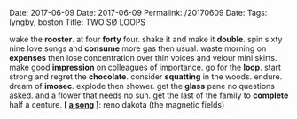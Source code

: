 Date: 2017-06-09
Date: 2017-06-09
Permalink: /20170609
Date: 
Tags:  lyngby, boston
Title: TWO SØ LOOPS
  
wake the **rooster**. at four **forty** four. shake it and make it **double**. spin sixty nine love songs and **consume** more gas then usual. waste morning on **expenses** then lose concentration over thin voices and velour mini skirts. make good **impression** on colleagues of importance. go for the **loop**. start strong and regret the **chocolate**. consider **squatting** in the woods. endure. dream of **imosec**. explode then shower. get the **glass** pane no questions asked. and a flower that needs no sun. get the last of the family to **complete** half a centure.
**[ [a song](https://www.youtube.com/watch?v=o8JuG6nRhb4) ]**: reno dakota (the magnetic fields)
